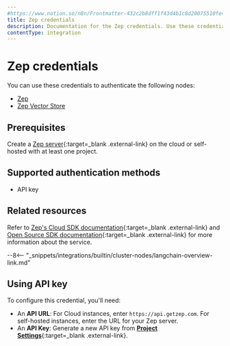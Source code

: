 ```yaml
---
#https://www.notion.so/n8n/Frontmatter-432c2b8dff1f43d4b1c8d20075510fe4
title: Zep credentials
description: Documentation for the Zep credentials. Use these credentials to authenticate Zep in n8n, a workflow automation platform.
contentType: integration
---
```


# Zep credentials

You can use these credentials to authenticate the following nodes:

* [Zep](/integrations/builtin/cluster-nodes/sub-nodes/n8n-nodes-langchain.memoryzep/)
* [Zep Vector Store](/integrations/builtin/cluster-nodes/root-nodes/n8n-nodes-langchain.vectorstorezep/)

## Prerequisites

Create a [Zep server](https://www.getzep.com/){:target=_blank .external-link} on the cloud or self-hosted with at least one project.

## Supported authentication methods

- API key

## Related resources

Refer to [Zep's Cloud SDK documentation](https://help.getzep.com/sdks){:target=_blank .external-link} and [Open Source SDK documentation](https://docs.getzep.com/sdk/){:target=_blank .external-link} for more information about the service.

--8<-- "_snippets/integrations/builtin/cluster-nodes/langchain-overview-link.md"

## Using API key

To configure this credential, you'll need:

- An **API URL**: For Cloud instances, enter `https://api.getzep.com`. For self-hosted instances, enter the URL for your Zep server.
- An **API Key**: Generate a new API key from [**Project Settings**](https://help.getzep.com/projects){:target=_blank .external-link}.
